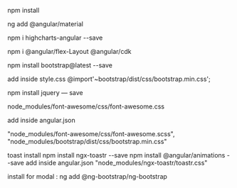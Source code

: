 npm install

ng add @angular/material

npm i highcharts-angular --save

npm i @angular/flex-Layout @angular/cdk

npm install bootstrap@latest --save

add inside style.css
 @import'~bootstrap/dist/css/bootstrap.min.css';

npm install jquery — save


node_modules/font-awesome/css/font-awesome.css

add inside angular.json 


 "node_modules/font-awesome/css/font-awesome.scss",
 "node_modules/bootstrap/dist/css/bootstrap.min.css"

toast install 
    npm install ngx-toastr --save
    npm install @angular/animations --save
add inside angular.json
    "node_modules/ngx-toastr/toastr.css"

install for modal :
 ng add @ng-bootstrap/ng-bootstrap
